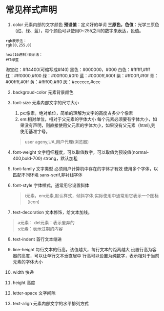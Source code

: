 # 常见样式声明

 1. color
   元素内部的文字颜色
   **预设值**：定义好的单词
   **三原色，色值**：光学三原色（红、绿、蓝），每个颜色可以使用0~255之间的数字来表达，色值。
   ```
   rgb表示法：
   rgb(0,255,0)

   hex(16进制)表示法：
   #红绿蓝
   ```
   淘宝红：#ff4400(可缩写成#f40)
   黑色：#000000，#000
   白色：#ffffff,#fff
   红：#ff0000,#f00
   绿：#00ff00,#0f0
   蓝：#0000ff,#00f
   紫：#ff00ff,#f0f
   青：#00ffff,#0ff
   黄：#ffff00,#ff0
   灰：#cccccc,#ccc

2. backgroud-color
   元素背景颜色

3. font-size
   元素内部文字的尺寸大小

   1) px:像素，绝对单位，简单的理解为文字的高度占多少个像素
   2) em:相对单位，相对于父元素的字体大小
   每个元素必须要有字体大小，如果没有声明，则直接使用父元素的字体大小，如果没有父元素（html),则使用基准字号。

   > user ageny,UA,用户代理(浏览器)

4. font-weight
   文字粗细程度，可以取值数字，可以取值为预设值(normal-400,bold-700)
   strong，默认加粗

5. font-family
   文字类型
   必须用户计算机中存在的字体才有效
   使用多个字体，以匹配不同环境
   sans-serif,非衬线字体

6. font-style
   字体样式，通常用它设置斜体
   >  i元素，em元素,默认样式，倾斜字体;实际使用中通常用它表示一个图标（icon)

7. text-decoration
  文本修饰，给文本加线。
  > a元素：
  > del元素：表示废弃的  
  > s元素：表示过期的内容

8. text-indent
   首行文本缩进

9.  line-height
    每行文本的行高，该值越大，每行文本的距离越大
    设置行高为容器的高度，可以让单行文本垂直居中
    行高可以设置为纯数字，表示相对于当前元素的字体大小

10. width
    快递

11. height
    高度

12. letter-space
    文字间隙

13. text-align
    元素内部文字的水平排列方式